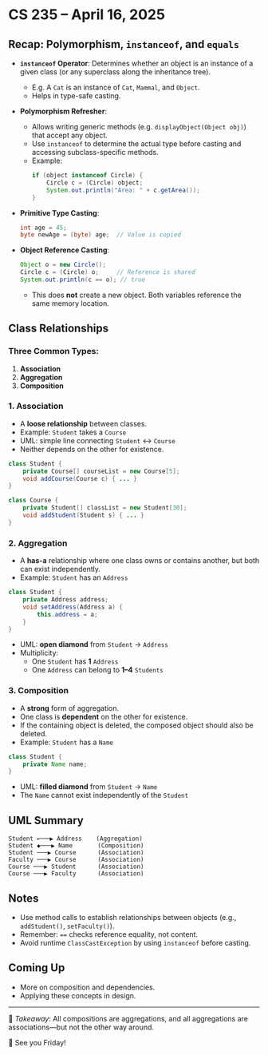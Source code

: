 # CS 235 – April 16, 2025

## Recap: Polymorphism, `instanceof`, and `equals`

- **`instanceof` Operator**: Determines whether an object is an instance of a given class (or any superclass along the inheritance tree).
    - E.g. A `Cat` is an instance of `Cat`, `Mammal`, and `Object`.
    - Helps in type-safe casting.

- **Polymorphism Refresher**:
    - Allows writing generic methods (e.g. `displayObject(Object obj)`) that accept any object.
    - Use `instanceof` to determine the actual type before casting and accessing subclass-specific methods.
    - Example:
      ```java
      if (object instanceof Circle) {
          Circle c = (Circle) object;
          System.out.println("Area: " + c.getArea());
      }
      ```

- **Primitive Type Casting**:
  ```java
  int age = 45;
  byte newAge = (byte) age;  // Value is copied
  ```

- **Object Reference Casting**:
  ```java
  Object o = new Circle();
  Circle c = (Circle) o;     // Reference is shared
  System.out.println(c == o); // true
  ```
    - This does **not** create a new object. Both variables reference the same memory location.

## Class Relationships

### Three Common Types:
1. **Association**
2. **Aggregation**
3. **Composition**

### 1. Association
- A **loose relationship** between classes.
- Example: `Student` takes a `Course`
- UML: simple line connecting `Student` ↔ `Course`
- Neither depends on the other for existence.

```java
class Student {
    private Course[] courseList = new Course[5];
    void addCourse(Course c) { ... }
}

class Course {
    private Student[] classList = new Student[30];
    void addStudent(Student s) { ... }
}
```

### 2. Aggregation
- A **has-a** relationship where one class owns or contains another, but both can exist independently.
- Example: `Student` has an `Address`

```java
class Student {
    private Address address;
    void setAddress(Address a) {
        this.address = a;
    }
}
```

- UML: **open diamond** from `Student` → `Address`
- Multiplicity:
    - One `Student` has **1** `Address`
    - One `Address` can belong to **1–4** `Students`

### 3. Composition
- A **strong** form of aggregation.
- One class is **dependent** on the other for existence.
- If the containing object is deleted, the composed object should also be deleted.
- Example: `Student` has a `Name`

```java
class Student {
    private Name name;
}
```

- UML: **filled diamond** from `Student` → `Name`
- The `Name` cannot exist independently of the `Student`

## UML Summary
```
Student ⬩───▶ Address    (Aggregation)
Student ◆───▶ Name       (Composition)
Student ───▶ Course      (Association)
Faculty ───▶ Course      (Association)
Course ───▶ Student      (Association)
Course ───▶ Faculty      (Association)
```

## Notes
- Use method calls to establish relationships between objects (e.g., `addStudent()`, `setFaculty()`).
- Remember: `==` checks reference equality, not content.
- Avoid runtime `ClassCastException` by using `instanceof` before casting.

## Coming Up
- More on composition and dependencies.
- Applying these concepts in design.

---

🧠 _Takeaway_: All compositions are aggregations, and all aggregations are associations—but not the other way around.

📆 See you Friday!

